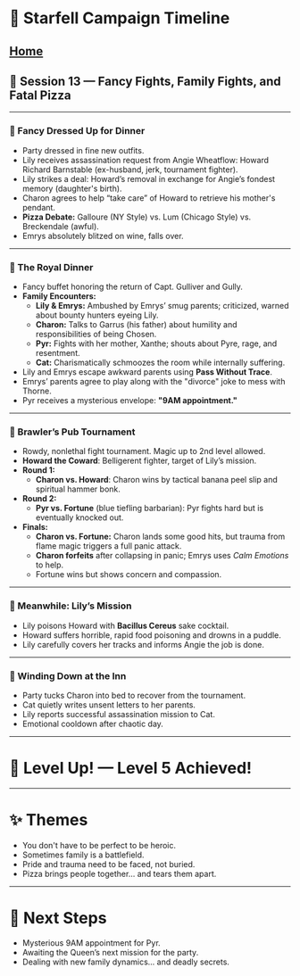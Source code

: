# 📜 Starfell Campaign Timeline
[Home](/README.md)
---

## 📅 Session 13 — Fancy Fights, Family Fights, and Fatal Pizza

---

### 👗 Fancy Dressed Up for Dinner
- Party dressed in fine new outfits.
- Lily receives assassination request from Angie Wheatflow: Howard Richard Barnstable (ex-husband, jerk, tournament fighter).
- Lily strikes a deal: Howard’s removal in exchange for Angie’s fondest memory (daughter's birth).
- Charon agrees to help “take care” of Howard to retrieve his mother's pendant.
- **Pizza Debate:** Galloure (NY Style) vs. Lum (Chicago Style) vs. Breckendale (awful).
- Emrys absolutely blitzed on wine, falls over.

---

### 🏰 The Royal Dinner
- Fancy buffet honoring the return of Capt. Gulliver and Gully.
- **Family Encounters:**
  - **Lily & Emrys:** Ambushed by Emrys’ smug parents; criticized, warned about bounty hunters eyeing Lily.
  - **Charon:** Talks to Garrus (his father) about humility and responsibilities of being Chosen.
  - **Pyr:** Fights with her mother, Xanthe; shouts about Pyre, rage, and resentment.
  - **Cat:** Charismatically schmoozes the room while internally suffering.
- Lily and Emrys escape awkward parents using **Pass Without Trace**.
- Emrys’ parents agree to play along with the "divorce" joke to mess with Thorne.
- Pyr receives a mysterious envelope: **"9AM appointment."**

---

### 🥊 Brawler’s Pub Tournament
- Rowdy, nonlethal fight tournament. Magic up to 2nd level allowed.
- **Howard the Coward**: Belligerent fighter, target of Lily’s mission.
- **Round 1:**
  - **Charon vs. Howard**: Charon wins by tactical banana peel slip and spiritual hammer bonk.
- **Round 2:**
  - **Pyr vs. Fortune** (blue tiefling barbarian): Pyr fights hard but is eventually knocked out.
- **Finals:**
  - **Charon vs. Fortune:** Charon lands some good hits, but trauma from flame magic triggers a full panic attack.
  - **Charon forfeits** after collapsing in panic; Emrys uses *Calm Emotions* to help.
  - Fortune wins but shows concern and compassion.

---

### 🐀 Meanwhile: Lily’s Mission
- Lily poisons Howard with **Bacillus Cereus** sake cocktail.
- Howard suffers horrible, rapid food poisoning and drowns in a puddle.
- Lily carefully covers her tracks and informs Angie the job is done.

---

### 🏨 Winding Down at the Inn
- Party tucks Charon into bed to recover from the tournament.
- Cat quietly writes unsent letters to her parents.
- Lily reports successful assassination mission to Cat.
- Emotional cooldown after chaotic day.

---

# 🎉 Level Up! — Level 5 Achieved!

---

# ✨ Themes
- You don't have to be perfect to be heroic.
- Sometimes family is a battlefield.
- Pride and trauma need to be faced, not buried.
- Pizza brings people together... and tears them apart.

---

# 📍 Next Steps
- Mysterious 9AM appointment for Pyr.
- Awaiting the Queen’s next mission for the party.
- Dealing with new family dynamics... and deadly secrets.